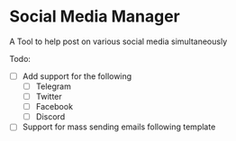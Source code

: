 # Social Media Manager
A Tool to help post on various social media simultaneously


Todo:
- [ ] Add support for the following
    - [ ] Telegram
    - [ ] Twitter
    - [ ] Facebook
    - [ ] Discord
- [ ] Support for mass sending emails following template
